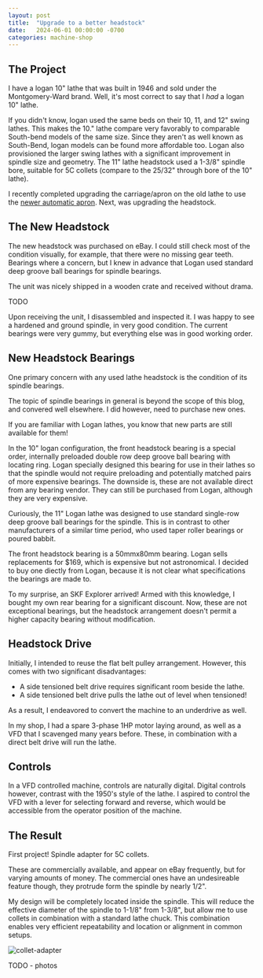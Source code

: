 ```yaml
---
layout: post
title:  "Upgrade to a better headstock"
date:   2024-06-01 00:00:00 -0700
categories: machine-shop
---
```


## The Project

I have a logan 10" lathe that was built in 1946 and sold under the Montgomery-Ward brand. 
Well, it's most correct to say that I _had_ a logan 10" lathe.

If you didn't know, logan used the same beds on their 10, 11, and 12" swing lathes. This makes
the 10." lathe compare very favorably to comparable South-bend models of the same size. Since they aren't
as well known as South-Bend, logan models can be found more affordable too. Logan also provisioned the larger swing
lathes with a significant improvement in spindle size and geometry. The 11" lathe headstock used a 1-3/8" spindle
bore, suitable for 5C collets (compare to the 25/32" through bore of the 10" lathe).

I recently completed upgrading the carriage/apron on the old lathe to use the 
[newer automatic apron](2023-03-11-logan-apron-replacement.markdown).
Next, was upgrading the headstock.

## The New Headstock

The new headstock was purchased on eBay. I could still check most of the condition visually, for
example, that there were no missing gear teeth. Bearings where a concern, but I knew in advance
that Logan used standard deep groove ball bearings for spindle bearings.

The unit was nicely shipped in a wooden crate and received without drama.

TODO

Upon receiving the unit, I disassembled and inspected it. I was happy to see 
a hardened and ground spindle, in very good condition. The current bearings were very gummy, 
but everything else was in good working order.

## New Headstock Bearings

One primary concern with any used lathe headstock is the condition of its spindle bearings.

The topic of spindle bearings in general is beyond the scope of this blog, and convered
well elsewhere. I did however, need to purchase new ones. 

If you are familiar with Logan lathes, you know that new parts are still available for them!

In the 10" logan configuration, the front headstock bearing is a special order, internally 
preloaded double row deep groove ball bearing with locating ring. Logan specially
designed this bearing for use in their lathes so that the spindle would not require preloading
and potentially matched pairs of more expensive bearings. The downside is, these are not
available direct from any bearing vendor. They can still be purchased from Logan, although they
are very expensive.

Curiously, the 11" Logan lathe was designed to use standard single-row deep groove ball bearings for the spindle.
This is in contrast to other manufacturers of a similar time period, who used taper roller bearings or poured 
babbit.

The front headstock bearing is a 50mmx80mm bearing. Logan sells replacements for $169, which is expensive
but not astronomical. I decided to buy one diectly from Logan, because it is not clear what 
specifications the bearings are made to. 

To my surprise, an SKF Explorer arrived! Armed with this knowledge, I bought my own rear bearing for a
significant discount. Now, these are not exceptional bearings, but the headstock arrangement doesn't
permit a higher capacity bearing without modification.

## Headstock Drive

Initially, I intended to reuse the flat belt pulley arrangement. However, this comes with two significant
disadvantages:

 - A side tensioned belt drive requires significant room beside the lathe. 
 - A side tensioned belt drive pulls the lathe out of level when tensioned!

As a result, I endeavored to convert the machine to an underdrive as well.

In my shop, I had a spare 3-phase 1HP motor laying around, as well as a VFD
that I scavenged many years before. These, in combination with a direct belt drive
will run the lathe.

## Controls

In a VFD controlled machine, controls are naturally digital. Digital controls however,
contrast with the 1950's style of the lathe. I aspired to control the VFD with a lever for
selecting forward and reverse, which would be accessible from the operator position of the machine.

## The Result

First project! Spindle adapter for 5C collets.

These are commercially available, and appear on eBay frequently, but for varying amounts of money.
The commercial ones have an undesireable feature though, they protrude form the spindle by nearly 1/2".

My design will be completely located inside the spindle. This will reduce the effective diameter of the
spindle to 1-1/8" from 1-3/8", but allow me to use collets in combination with a standard lathe chuck. 
This combination enables very efficient repeatability and location or alignment in common setups.

![collet-adapter](/assets/2024-headstock-conv/collet-adapter.png)

TODO - photos